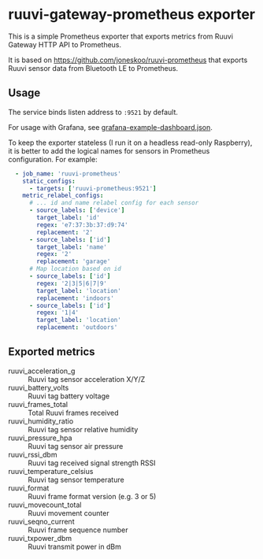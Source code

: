 # ruuvi-gateway-prometheus exporter

This is a simple Prometheus exporter that exports metrics from
Ruuvi Gateway HTTP API to Prometheus.

It is based on https://github.com/joneskoo/ruuvi-prometheus that
exports Ruuvi sensor data from Bluetooth LE to Prometheus.

## Usage

The service binds listen address to `:9521` by default.

For usage with Grafana, see [grafana-example-dashboard.json](./grafana-example-dashboard.json).

To keep the exporter stateless (I run it on a headless read-only Raspberry),
it is better to add the logical names for sensors in Prometheus configuration.
For example:

```yaml
  - job_name: 'ruuvi-prometheus'
    static_configs:
      - targets: ['ruuvi-prometheus:9521']
    metric_relabel_configs:
      # ... id and name relabel config for each sensor
      - source_labels: ['device']
        target_label: 'id'
        regex: 'e7:37:3b:37:d9:74'
        replacement: '2'
      - source_labels: ['id']
        target_label: 'name'
        regex: '2'
        replacement: 'garage'
      # Map location based on id
      - source_labels: ['id']
        regex: '2|3|5|6|7|9'
        target_label: 'location'
        replacement: 'indoors'
      - source_labels: ['id']
        regex: '1|4'
        target_label: 'location'
        replacement: 'outdoors'
```

## Exported metrics

<dl>
  <dt>ruuvi_acceleration_g</dt>
  <dd>Ruuvi tag sensor acceleration X/Y/Z</dd>

  <dt>ruuvi_battery_volts</dt>
  <dd>Ruuvi tag battery voltage</dd>

  <dt>ruuvi_frames_total</dt>
  <dd>Total Ruuvi frames received</dd>

  <dt>ruuvi_humidity_ratio</dt>
  <dd>Ruuvi tag sensor relative humidity</dd>

  <dt>ruuvi_pressure_hpa</dt>
  <dd>Ruuvi tag sensor air pressure</dd>

  <dt>ruuvi_rssi_dbm</dt>
  <dd>Ruuvi tag received signal strength RSSI</dd>

  <dt>ruuvi_temperature_celsius</dt>
  <dd>Ruuvi tag sensor temperature</dd>

  <dt>ruuvi_format</dt>
  <dd>Ruuvi frame format version (e.g. 3 or 5)</dd>

  <dt>ruuvi_movecount_total</dt>
  <dd>Ruuvi movement counter</dd>

  <dt>ruuvi_seqno_current</dt>
  <dd>Ruuvi frame sequence number</dd>

  <dt>ruuvi_txpower_dbm</dt>
  <dd>Ruuvi transmit power in dBm</dd>
</dl>
